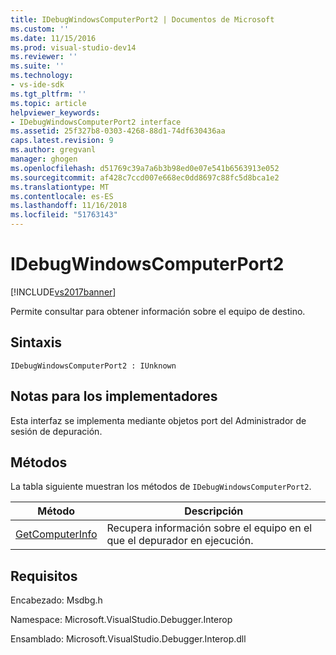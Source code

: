 ```yaml
---
title: IDebugWindowsComputerPort2 | Documentos de Microsoft
ms.custom: ''
ms.date: 11/15/2016
ms.prod: visual-studio-dev14
ms.reviewer: ''
ms.suite: ''
ms.technology:
- vs-ide-sdk
ms.tgt_pltfrm: ''
ms.topic: article
helpviewer_keywords:
- IDebugWindowsComputerPort2 interface
ms.assetid: 25f327b8-0303-4268-88d1-74df630436aa
caps.latest.revision: 9
ms.author: gregvanl
manager: ghogen
ms.openlocfilehash: d51769c39a7a6b3b98ed0e07e541b6563913e052
ms.sourcegitcommit: af428c7ccd007e668ec0dd8697c88fc5d8bca1e2
ms.translationtype: MT
ms.contentlocale: es-ES
ms.lasthandoff: 11/16/2018
ms.locfileid: "51763143"
---
```

# <a name="idebugwindowscomputerport2"></a>IDebugWindowsComputerPort2
[!INCLUDE[vs2017banner](../../../includes/vs2017banner.md)]

Permite consultar para obtener información sobre el equipo de destino.  
  
## <a name="syntax"></a>Sintaxis  
  
```  
IDebugWindowsComputerPort2 : IUnknown  
```  
  
## <a name="notes-for-implementers"></a>Notas para los implementadores  
 Esta interfaz se implementa mediante objetos port del Administrador de sesión de depuración.  
  
## <a name="methods"></a>Métodos  
 La tabla siguiente muestran los métodos de `IDebugWindowsComputerPort2`.  
  
|Método|Descripción|  
|------------|-----------------|  
|[GetComputerInfo](../../../extensibility/debugger/reference/idebugwindowscomputerport2-getcomputerinfo.md)|Recupera información sobre el equipo en el que el depurador en ejecución.|  
  
## <a name="requirements"></a>Requisitos  
 Encabezado: Msdbg.h  
  
 Namespace: Microsoft.VisualStudio.Debugger.Interop  
  
 Ensamblado: Microsoft.VisualStudio.Debugger.Interop.dll

